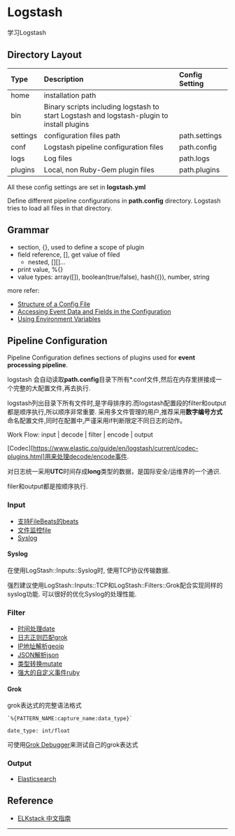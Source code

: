 # Logstash

学习Logstash
<!--more-->

## Directory Layout

|Type|Description|Config Setting|
|:---|:---|:---|
|home|installation path||
|bin|Binary scripts including logstash to start Logstash and logstash-plugin to install plugins||
|settings|configuration files path|path.settings|
|conf|Logstash pipeline configuration files|path.config|
|logs|Log files|path.logs|
|plugins|Local, non Ruby-Gem plugin files|path.plugins|

All these config settings are set in **logstash.yml**

Define different pipeline configurations in **path.config** directory.
Logstash tries to load all files in that directory.

## Grammar

- section, {}, used to define a scope of plugin
- field reference, [], get value of filed
    + nested, [][]...
- print value, %{}
- value types: array([]), boolean(true/false), hash({}), number, string

more refer:
- [Structure of a Config File](https://www.elastic.co/guide/en/logstash/current/configuration-file-structure.html)
- [Accessing Event Data and Fields in the Configuration](https://www.elastic.co/guide/en/logstash/current/event-dependent-configuration.html)
- [Using Environment Variables](https://www.elastic.co/guide/en/logstash/current/environment-variables.html)

## Pipeline Configuration
Pipeline Configuration defines sections of plugins 
used for **event processing pipeline**.

logstash 会自动读取**path.config**目录下所有*.conf文件,然后在内存里拼接成一个完整的大配置文件,再去执行.

logstash列出目录下所有文件时,是字母排序的.而logstash配置段的filter和output都是顺序执行,所以顺序非常重要.
采用多文件管理的用户,推荐采用**数字编号方式**命名配置文件,同时在配置中,严谨采用if判断限定不同日志的动作。

Work Flow: input | decode | filter | encode | output

[Codec][https://www.elastic.co/guide/en/logstash/current/codec-plugins.html]用来处理decode/encode事件.

对日志统一采用**UTC**时间存成**long**类型的数据，是国际安全/运维界的一个通识.

filer和output都是按顺序执行.

### Input

- [支持FileBeats的beats](https://www.elastic.co/guide/en/logstash/current/plugins-inputs-beats.html)
- [文件监控file](https://www.elastic.co/guide/en/logstash/current/plugins-inputs-file.html)
- [Syslog](https://www.elastic.co/guide/en/logstash/current/plugins-inputs-syslog.html)

#### Syslog

在使用LogStash::Inputs::Syslog时, 使用TCP协议传输数据.

强烈建议使用LogStash::Inputs::TCP和LogStash::Filters::Grok配合实现同样的syslog功能.
可以很好的优化Syslog的处理性能.

### Filter

- [时间处理date](https://www.elastic.co/guide/en/logstash/current/plugins-filters-date.html)
- [日志正则匹配grok](https://www.elastic.co/guide/en/logstash/current/plugins-filters-grok.html)
- [IP地址解析geoip](https://www.elastic.co/guide/en/logstash/current/plugins-filters-geoip.html)
- [JSON解析json](https://www.elastic.co/guide/en/logstash/current/plugins-filters-json.html)
- [类型转换mutate](https://www.elastic.co/guide/en/logstash/current/plugins-filters-mutate.html)
- [强大的自定义事件ruby](https://www.elastic.co/guide/en/logstash/current/plugins-filters-ruby.html)

#### Grok

grok表达式的完整语法格式

    `%{PATTERN_NAME:capture_name:data_type}`

    date_type: int/float

可使用[Grok Debugger](http://grokdebug.herokuapp.com/)来测试自己的grok表达式

### Output

- [Elasticsearch](https://www.elastic.co/guide/en/logstash/current/plugins-outputs-elasticsearch.html)

## Reference

- [ELKstack 中文指南](https://www.gitbook.com/book/chenryn/elk-stack-guide-cn)

---
[YAML]: http://yaml.org/
